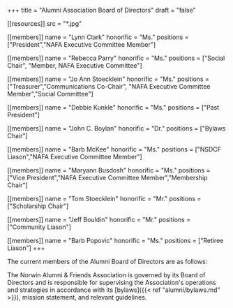 +++
title = "Alumni Association Board of Directors"
draft = "false"

[[resources]]
  src  = "*.jpg"

[[members]]
  name      = "Lynn Clark"
  honorific = "Ms."
  positions = ["President","NAFA Executive Committee Member"]

[[members]]
  name      = "Rebecca Parry"
  honorific = "Ms."
  positions = ["Social Chair", "Member, NAFA Executive Committee"]

[[members]]
  name      = "Jo Ann Stoecklein"
  honorific = "Ms."
  positions = ["Treasurer","Communications Co-Chair", "NAFA Executive Committee Member","Social Committee"]

[[members]]
  name      = "Debbie Kunkle"
  honorific = "Ms."
  positions = ["Past President"]

[[members]]
  name      = "John C. Boylan"
  honorific = "Dr."
  positions = ["Bylaws Chair"]
  
[[members]]
  name      = "Barb McKee"
  honorific = "Ms."
  positions = ["NSDCF Liason","NAFA Executive Committee Member"]

[[members]]
  name      = "Maryann Busdosh"
  honorific = "Ms."
  positions = ["Vice President","NAFA Executive Committee Member","Membership Chair"]

[[members]]
  name      = "Tom Stoecklein"
  honorific = "Mr."
  positions = ["Scholarship Chair"]

[[members]]
  name      = "Jeff Bouldin"
  honorific = "Mr."
  positions = ["Community Liason"]

[[members]]
  name      = "Barb Popovic"
  honorific = "Ms."
  positions = ["Retiree Liason"]
+++

The current members of the Alumni Board of Directors are as follows:

The Norwin Alumni & Friends Association is governed by its Board of Directors and is responsible for supervising the Association's operations and strategies in accordance with its [bylaws]({{< ref "alumni/bylaws.md" >}}), mission statement, and relevant guidelines.
